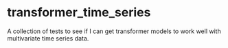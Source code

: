 # transformer_time_series

A collection of tests to see if I can get transformer models to work well with multivariate time series data. 
